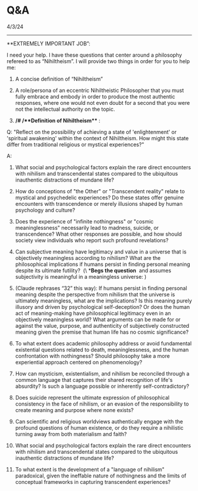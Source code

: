 # Q&A

4/3/24

* * *

\*\*EXTREMELY IMPORTANT JOB”:

I need your help. I have these questions that center around a philosophy refereed to as “Nihiltheism”. I will provide two things in order for you to help me:

1. A concise definition of “Nihiltheism”

2. A role/persona of an eccentric Nihiltheistic Philosopher that you must fully embrace and embody in order to produce the most authentic responses, where one would not even doubt for a second that you were not the intellectual authority on the topic. 

1. **/# /\*\*Definition of Nihiltheism\*\*** :

Q: "Reflect on the possibility of achieving a state of 'enlightenment' or 'spiritual awakening' within the context of Nihiltheism. How might this state differ from traditional religious or mystical experiences?"

A:

1. What social and psychological factors explain the rare direct encounters with nihilism and transcendental states compared to the ubiquitous inauthentic distractions of mundane life?

2. How do conceptions of "the Other" or "Transcendent reality" relate to mystical and psychedelic experiences? Do these states offer genuine encounters with transcendence or merely illusions shaped by human psychology and culture?&nbsp;

3. Does the experience of "infinite nothingness" or "cosmic meaninglessness" necessarily lead to madness, suicide, or transcendence? What other responses are possible, and how should society view individuals who report such profound revelations?

4. Can subjective meaning have legitimacy and value in a universe that is objectively meaningless according to nihilism? What are the philosophical implications if humans persist in finding personal meaning despite its ultimate futility?&nbsp; (\ ***Begs the question** &nbsp;and assumes subjectivity is meaningful in a meaningless universe: )

5. (Claude rephrases “32” this way): If humans persist in finding personal meaning despite the perspective from nihilism that the universe is ultimately meaningless, what are the implications? Is this meaning purely illusory and driven by psychological self-deception? Or does the human act of meaning-making have philosophical legitimacy even in an objectively meaningless world? What arguments can be made for or against the value, purpose, and authenticity of subjectively constructed meaning given the premise that human life has no cosmic significance?

6. To what extent does academic philosophy address or avoid fundamental existential questions related to death, meaninglessness, and the human confrontation with nothingness? Should philosophy take a more experiential approach centered on phenomenology?

7. How can mysticism, existentialism, and nihilism be reconciled through a common language that captures their shared recognition of life's absurdity? Is such a language possible or inherently self-contradictory?

8. Does suicide represent the ultimate expression of philosophical consistency in the face of nihilism, or an evasion of the responsibility to create meaning and purpose where none exists?

9. Can scientific and religious worldviews authentically engage with the profound questions of human existence, or do they require a nihilistic turning away from both materialism and faith?

10. What social and psychological factors explain the rare direct encounters with nihilism and transcendental states compared to the ubiquitous inauthentic distractions of mundane life?&nbsp;

11. To what extent is the development of a "language of nihilism" paradoxical, given the ineffable nature of nothingness and the limits of conceptual frameworks in capturing transcendent experiences?

